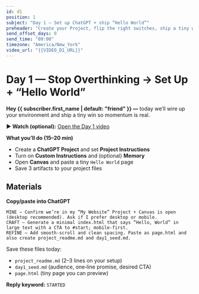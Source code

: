 ```yaml
---
id: d1
position: 1
subject: "Day 1 — Set up ChatGPT + ship “Hello World”"
preheader: "Create your Project, flip the right switches, ship a tiny win."
send_offset_days: 0
send_time: "09:00"
timezone: "America/New_York"
video_url: "{{VIDEO_D1_URL}}"
---
```

# Day 1 — Stop Overthinking → Set Up + “Hello World”

**Hey {{ subscriber.first_name | default: "friend" }} —** today we’ll wire up your environment and ship a tiny win so momentum is real.

**▶️ Watch (optional):** [Open the Day 1 video]({VIDEO_D1_URL})

**What you’ll do (15–20 min)**  
- Create a **ChatGPT Project** and set **Project Instructions**  
- Turn on **Custom Instructions** and (optional) **Memory**  
- Open **Canvas** and paste a tiny `Hello World` page  
- Save 3 artifacts to your project files

## Materials
**Copy/paste into ChatGPT**

```text
MINE — Confirm we’re in my “My Website” Project + Canvas is open (desktop recommended). Ask if I prefer desktop or mobile.
CRAFT — Generate a minimal index.html that says “Hello, World” in large text with a CTA to #start; mobile‑first.
REFINE — Add smooth-scroll and clean spacing. Paste as page.html and also create project_readme.md and day1_seed.md.
```
Save these files today:
- `project_readme.md` (2–3 lines on your setup)  
- `day1_seed.md` (audience, one‑line promise, desired CTA)  
- `page.html` (tiny page you can preview)

**Reply keyword:** `STARTED`
